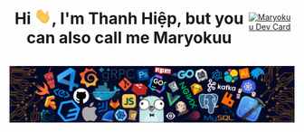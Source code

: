 <div style="display: flex; justify-content: space-between; align-items: center;">
<h1 align="center">Hi <img src="https://raw.githubusercontent.com/KevinPatel04/KevinPatel04/master/Hi.gif" width="30px">, I'm Thanh Hiệp, but you can also call me Maryokuu </h1>
<a href="https://app.daily.dev/Maryokuu"><img src="https://github.com/Maryokuu/Maryokuu/blob/main/devcard.svg" width="400" alt="Maryokuu Dev Card"/></a>
</div>

<p align="center"><img src="https://raw.githubusercontent.com/KevinPatel04/KevinPatel04/master/header.png"></p>


<!-- <a href="https://app.daily.dev/Maryokuu"><img src="https://api.daily.dev/devcards/07c6f49c29454abf8d3c18b6be588bbf.png?r=lsr" width="400" alt="Trần Thanh Hiệp's Dev Card"/></a> -->


<!-- <p align="center" width="150px"> I have just kickstarted my career as a software developer intern after completing my undergraduation in the year 2021. <br>Soon, I would be joining New York University for Masters' of Computer Science program.</p> -->

<!-- ### :link: &nbsp;Connect with me

<p align="center">
<a href="https://kevinpatel.me/blog"><img src="https://img.shields.io/badge/-kevinpatel.me-3423A6?style=for-the-badge&logo=Google-Chrome&logoColor=white"/></a>
<a href="https://linkedin.com/in/KevinPatel04"><img src="https://img.shields.io/badge/-Kevin%20Patel-0077B5?style=for-the-badge&logo=Linkedin&logoColor=white"/></a>
<a href="mailto:patelkvin04@gmail.com"><img src="https://img.shields.io/badge/-patelkvin04@gmail.com-D14836?style=for-the-badge&logo=Gmail&logoColor=white"/></a>
<a href="https://instagram.com/kevinpatel.me"><img src="https://img.shields.io/badge/-kevinpatel.me-E4405F?style=for-the-badge&logo=Instagram&logoColor=white"/></a>
<a href="https://www.leetcode.com/patelkvin04"><img src="https://img.shields.io/badge/-patelkvin04-FFA116?style=for-the-badge&logo=leetcode&logoColor=white"/></a>
<a href="https://twitter.com/patelkvin04"><img src="https://img.shields.io/badge/-patelkvin04-1DA1F2?style=for-the-badge&logo=twitter&logoColor=white"/></a>
</p> -->
